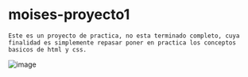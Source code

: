 # moises-proyecto1
    Este es un proyecto de practica, no esta terminado completo, cuya finalidad es simplemente repasar poner en practica los conceptos basicos de html y css.    

![image](https://github.com/sitesafemoi/moises-proyecto1/assets/128161888/0559fd70-b9b5-49b6-953e-fcc1a08b864f)

